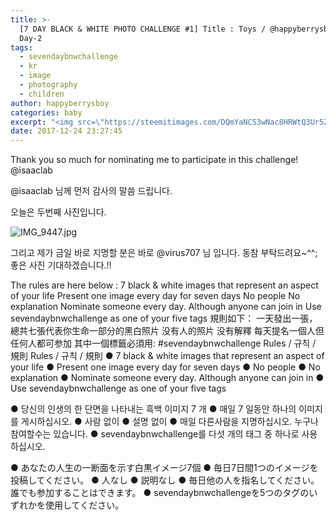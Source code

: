 ```yaml
---
title: >-
  [7 DAY BLACK & WHITE PHOTO CHALLENGE #1] Title : Toys / @happyberrysboy /
  Day-2
tags:
  - sevendaybnwchallenge
  - kr
  - image
  - photography
  - children
author: happyberrysboy
categories: baby
excerpt: "<img src=\"https://steemitimages.com/DQmYaNCS3wNac8HRWtQ3Ur5ZvXhU2RQAsV5gWS3hhy8sUSj/IMG_9447.jpg\" />\r\nThank you so much for nominating me to participate in this challenge! @isaaclab  @isaaclab 님께 먼저 감사의 말씀 드립니다.  오늘은 두번째 사진입니다.  ![IMG_9447.jpg](  그리고 제가 금일 바로 지명할 분은 바로 @virus707 님 입니다. 동참 부탁드려요~^^; 좋은....."
date: 2017-12-24 23:27:45
---
```


Thank you so much for nominating me to participate in this challenge! @isaaclab

@isaaclab 님께 먼저 감사의 말씀 드립니다.

오늘은 두번째 사진입니다.

![IMG_9447.jpg](https://steemitimages.com/DQmYaNCS3wNac8HRWtQ3Ur5ZvXhU2RQAsV5gWS3hhy8sUSj/IMG_9447.jpg)

그리고 제가 금일 바로 지명할 분은 바로 @virus707 님 입니다.
동참 부탁드려요~^^; 좋은 사진 기대하겠습니다.!!

The rules are here below :
7 black & white images that represent an aspect of your life
Present one image every day for seven days
No people
No explanation
Nominate someone every day. Although anyone can join in
Use sevendaybnwchallenge as one of your five tags
規則如下：
一天發出一張，總共七張代表你生命一部分的黑白照片
没有人的照片
没有解釋
每天提名一個人但任何人都可参加
其中一個標籤必須用: #sevendaybnwchallenge
Rules / 규칙 / 規則
Rules / 규칙 / 規則
● 7 black & white images that represent an aspect of your life
● Present one image every day for seven days
● No people
● No explanation
● Nominate someone every day. Although anyone can join in
● Use sevendaybnwchallenge as one of your five tags

● 당신의 인생의 한 단면을 나타내는 흑백 이미지 7 개
● 매일 7 일동안 하나의 이미지를 게시하십시오.
● 사람 없이
● 설명 없이
● 매일 다른사람을 지명하십시오. 누구나 참여할수는 있습니다.
● sevendaybnwchallenge를 다섯 개의 태그 중 하나로 사용하십시오.

● あなたの人生の一断面を示す白黒イメージ7個
● 毎日7日間1つのイメージを投稿してください。
● 人なし
● 説明なし
● 毎日他の人を指名してください。誰でも参加することはできます。
● sevendaybnwchallengeを5つのタグのいずれかを使用してください。